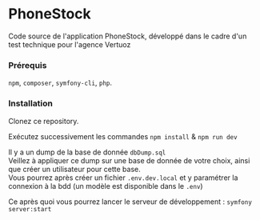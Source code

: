 # PhoneStock #

Code source de l'application PhoneStock, développé dans le cadre d'un test technique pour l'agence Vertuoz

### Prérequis ###

`npm`, `composer`, `symfony-cli`, `php`.

### Installation ###

Clonez ce repository.  

Exécutez successivement les commandes `npm install` & `npm run dev`

Il y a un dump de la base de donnée `dbDump.sql`  
Veillez à appliquer ce dump sur une base de donnée de votre choix, ainsi que créer un utilisateur pour cette base.  
Vous pourrez après créer un fichier `.env.dev.local` et y paramétrer la connexion à la bdd (un modèle est disponible dans le `.env`)  

Ce après quoi vous pourrez lancer le serveur de développement : `symfony server:start`

